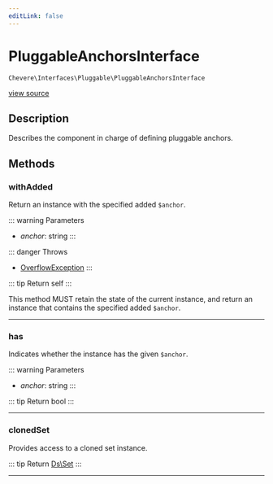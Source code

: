 ```yaml
---
editLink: false
---
```


# PluggableAnchorsInterface

`Chevere\Interfaces\Pluggable\PluggableAnchorsInterface`

[view source](https://github.com/chevere/chevere/blob/master/src/Chevere/Interfaces/Pluggable/PluggableAnchorsInterface.php)

## Description

Describes the component in charge of defining pluggable anchors.

## Methods

### withAdded

Return an instance with the specified added `$anchor`.

::: warning Parameters
- *anchor*: string
:::

::: danger Throws
- [OverflowException](../../Exceptions/Core/OverflowException.md) 
:::

::: tip Return
self
:::

This method MUST retain the state of the current instance, and return
an instance that contains the specified added `$anchor`.

---

### has

Indicates whether the instance has the given `$anchor`.

::: warning Parameters
- *anchor*: string
:::

::: tip Return
bool
:::

---

### clonedSet

Provides access to a cloned set instance.

::: tip Return
[Ds\Set](https://www.php.net/manual/class.ds\set)
:::

---
